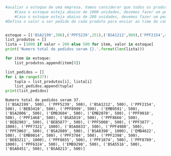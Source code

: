 ```python
#avaliar o estoque de uma empresa. Vamos considerar que todos os produtos dessa empresa são comprados em lotes de 500 unidades.
    #Caso o estoque esteja abaixo de 1000 unidades, devemos fazer um pedido de 500 unidades.
    #Caso o estoque esteja abaixo de 200 unidades, devemos fazer um pedido de 1000 unidades.
#Defina o valor a ser pedido de cada produto para enviar ao time de compras.


estoque = [('BSA2199',396),('PPF5239',251),('BSA1212',989),('PPF2154',449),('BEB3410',241),('PPF8999',527),('EMB9591',601),('BSA2006',314),('EMB3604',469),('EMB2070',733),('PPF9018',339),('PPF1468',906),('BSA5819',291),('PPF8666',850),('BEB2983',353),('BEB5877',456),('PPF5008',963),('PPF3877',185),('PPF7321',163),('BSA8833',644),('PPF4980',421),('PPF3063',757),('BSA2089',271),('BSA8398',180),('EMB4622',515),('EMB9814',563),('PPF3784',229),('PPF2398',270),('BEB3211',181),('PPF8655',459),('PPF1874',799),('PPF8789',126),('PPF6324',375),('EMB9290',883),('BSA5516',555),('BSA8451',243),('BSA8213',423)]
list_produtos = []
lista = [1000 if valor < 200 else 500 for item, valor in estoque]
print('Numero total de pedidos seram {}.'.format(len(lista)))

for item in estoque:
    list_produtos.append(item[0])

list_pedidos = []
for i in range(37):
    tupla = list_produtos[i], lista[i]
    list_pedidos.append(tupla)
print(list_pedidos)
```

    Numero total de pedidos seram 37.
    [('BSA2199', 500), ('PPF5239', 500), ('BSA1212', 500), ('PPF2154', 500), ('BEB3410', 500), ('PPF8999', 500), ('EMB9591', 500), ('BSA2006', 500), ('EMB3604', 500), ('EMB2070', 500), ('PPF9018', 500), ('PPF1468', 500), ('BSA5819', 500), ('PPF8666', 500), ('BEB2983', 500), ('BEB5877', 500), ('PPF5008', 500), ('PPF3877', 1000), ('PPF7321', 1000), ('BSA8833', 500), ('PPF4980', 500), ('PPF3063', 500), ('BSA2089', 500), ('BSA8398', 1000), ('EMB4622', 500), ('EMB9814', 500), ('PPF3784', 500), ('PPF2398', 500), ('BEB3211', 1000), ('PPF8655', 500), ('PPF1874', 500), ('PPF8789', 1000), ('PPF6324', 500), ('EMB9290', 500), ('BSA5516', 500), ('BSA8451', 500), ('BSA8213', 500)]
    
